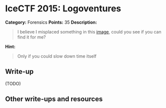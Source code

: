 # IceCTF 2015: Logoventures

**Category:** Forensics
**Points:** 35
**Description:** 

> I believe I misplaced something in this <a target='_blank' href='/problem-static/stage1/forensics/logoventures/logo.gif'>image</a>, could you see if you can find it for me?

**Hint:**

> Only if you could slow down time itself

## Write-up

(TODO)

## Other write-ups and resources

